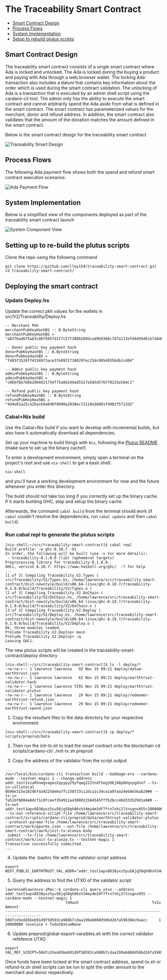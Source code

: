 # The Traceability Smart Contract

- [Smart Contract Design](#smart-contract-design)
- [Process Flows](#process-flows)
- [System Implementation](#system-implementation)
- [Setup to rebuild plutus scripts](#setting-up-to-re-build-the-plutus-scripts)

## Smart Contract Design
The traceability smart contract consists of a single smart contract where Ada is locked and unlocked.   The Ada is locked during the buying a product and paying with Ada through a web browser wallet.  The locking Ada transaction also includes a datum that contains key information about the order which is used during the smart contract validation.  The unlocking of Ada is a transaction that is executed by an admin shell script using the cardano-cli tool.  The admin only has the ability to execute the smart contract and cannot arbitrarily spend the Ada aside from what is defined in the smart contract.   The smart contract has parameterized values for the merchant, donor and refund address.   In addition, the smart contract also validates that the amount of the donation matches the amount defined in the smart contract.    

Below is the smart contract design for the traceability smart contract

![Traceability Smart Design](/images/smart-contract-design.png)



## Process Flows
The following Ada payment flow shows both the spend and refund smart contract execution scenarios.

![Ada Payment Flow](/images/ada-payment-flow.png)


## System Implementation
Below is a simplified view of the components deployed as part of the traceability smart contract launch

![System Component View](/images/system-components.png)



## Setting up to re-build the plutus scripts

Clone the repo using the following command
```
git clone https://github.com/lley154/traceability-smart-contract.git
cd traceability-smart-contract/
```


## Deploying the smart contract
### Update Deploy.hs
Update the correct pkh values for the wallets in src/V2/Traceability/Deploy.hs
```
-- Merchant Pkh
merchantPubKeyHashBS :: B.ByteString
merchantPubKeyHashBS = "a8376ad675ab3c86f945fd1f7c5773888269dced9b9368c7d7a113efd4495d6cb7a846ec2be6a23fe1991ef3c507cab3cdaba326d5263cf5"

-- Donor public key payment hash
donorPubKeyHashBS :: B.ByteString
donorPubKeyHashBS = "f485f3526ffd1569f3ace37e89317380297ec15dc09549356db1cd04"

-- Admin public key payment hash
adminPubKeyHashBS :: B.ByteString
adminPubKeyHashBS = "c06bfbb7bb62004d21754f75a84249ad5527a585d576f70225e564c1"

-- Refund public key payment hash
refundPubKeyHashBS :: B.ByteString
refundPubKeyHashBS = "4d4e81a25ca2bac69a0d0f8990a2030ec72110e56001f4981f5713d2"
```


### Cabal+Nix build

Use the Cabal+Nix build if you want to develop with incremental builds, but also have it automatically download all dependencies.

Set up your machine to build things with `Nix`, following the [Plutus README](https://github.com/input-output-hk/plutus/blob/master/README.adoc) (make sure to set up the binary cache!).

To enter a development environment, simply open a terminal on the project's root and use `nix-shell` to get a bash shell:

```
nix-shell
```

and you'll have a working development environment for now and the future whenever you enter this directory.

The build should not take too long if you correctly set up the binary cache. If it starts building GHC, stop and setup the binary cache.

Afterwards, the command `cabal build` from the terminal should work (if `cabal` couldn't resolve the dependencies, run `cabal update` and then `cabal build`).


### Run cabal repl to generate the plutus scripts

```
[nix-shell:~/src/traceability-smart-contract]$ cabal repl
Build profile: -w ghc-8.10.7 -O1
In order, the following will be built (use -v for more details):
 - traceability-0.1.0.0 (lib) (ephemeral targets)
Preprocessing library for traceability-0.1.0.0..
GHCi, version 8.10.7: https://www.haskell.org/ghc/  :? for help
...
[1 of 3] Compiling Traceability.V2.Types ( src/Traceability/V2/Types.hs, /home/lawrence/src/traceability-smart-contract/dist-newstyle/build/x86_64-linux/ghc-8.10.7/traceability-0.1.0.0/build/Traceability/V2/Types.o )
[2 of 3] Compiling Traceability.V2.OnChain ( src/Traceability/V2/OnChain.hs, /home/lawrence/src/traceability-smart-contract/dist-newstyle/build/x86_64-linux/ghc-8.10.7/traceability-0.1.0.0/build/Traceability/V2/OnChain.o )
[3 of 3] Compiling Traceability.V2.Deploy ( src/Traceability/V2/Deploy.hs, /home/lawrence/src/traceability-smart-contract/dist-newstyle/build/x86_64-linux/ghc-8.10.7/traceability-0.1.0.0/build/Traceability/V2/Deploy.o )
Ok, three modules loaded.
Prelude Traceability.V2.Deploy> main
Prelude Traceability.V2.Deploy> :q
Leaving GHCi.

```
The new plutus scripts will be created in the traceability-smart-contract/deploy directory

```
[nix-shell:~/src/traceability-smart-contract]$ ls -l deploy/*
-rw-rw-r-- 1 lawrence lawrence   92 Nov 15 09:21 deploy/datum-earthtrust.json
-rw-rw-r-- 1 lawrence lawrence   62 Nov 15 09:21 deploy/earthtrust-validator.hash
-rw-rw-r-- 1 lawrence lawrence 7291 Nov 15 09:21 deploy/earthtrust-validator.plutus
-rw-rw-r-- 1 lawrence lawrence   29 Nov 15 09:21 deploy/redeemer-earthtrust-refund.json
-rw-rw-r-- 1 lawrence lawrence   29 Nov 15 09:21 deploy/redeemer-earthtrust-spend.json

```

1) Copy the resultant files to the data directory for your respective environment

```
[nix-shell:~/src/traceability-smart-contract]$ cp deploy/* scripts/preprod/data
```
2) Then run the init-tx.sh to load the smart contract onto the blockchain
cd scripts/cardano-cli/
./init-tx.sh preprod

3) Copy the address of the validator from the script output

```
...
/usr/local/bin/cardano-cli transaction build --babbage-era --cardano-mode --testnet-magic 1 --change-address addr_test1vzu6hnmgvageu2qyypy25yfqwg222tndt5eg3d6j68p8dqspgdxn7 --tx-in-collateral 0b90e315e1829bf4a9225de6a7fc238f33c12dca1c34ce2a9faa24eb8e56ab29#0 --tx-in fa51bf0804a8dcf1c0fceef354912a4308021584545fffb2bcc46d333529d1a9#0 --tx-out addr_test1wpv8838yxz5yu58jq50qh86sh34my4m3df7frn7xhj2ltnsgnv855+20000000 --tx-out-reference-script-file /home/lawrence/src/traceability-smart-contract/scripts/cardano-cli/preprod/data/earthtrust-validator.plutus --protocol-params-file /home/lawrence/src/traceability-smart-contract/work/pparms.json --out-file /home/lawrence/src/traceability-smart-contract/work/init-tx-alonzo.body
 submit --tx-file /home/lawrence/src/traceability-smart-contract/work/init-tx-alonzo.tx --testnet-magic 1
Transaction successfully submitted.
...
```

4) Update the .bashrc file with the validator script address
```
export NEXT_PUBLIC_EARTHTRUST_VAL_ADDR="addr_test1wpv8838yxz5yu58jq50qh86sh34my4m3df7frn7xhj2ltnsgnv855"
```

5) Query the address to find the UTXO of the validator script
```
lawrence@lawrence-iMac:~$ cardano-cli query utxo --address addr_test1wpv8838yxz5yu58jq50qh86sh34my4m3df7frn7xhj2ltnsgnv855 --cardano-mode --testnet-magic 1
                           TxHash                                 TxIx        Amount
--------------------------------------------------------------------------------------
50d7cd3ed45beb91d9f58593ca988b7cdaa199ab860d50bd26fa598366c9aacc     1        20000000 lovelace + TxOutDatumNone
```

6) Update preprod/global-export-varaibles.sh with the correct validator refefence UTXO
```
export VAL_REF_SCRIPT=50d7cd3ed45beb91d9f58593ca988b7cdaa199ab860d50bd26fa598366c9aacc#1
```

Once funds have been locked at the smart contract address, spend-tx.sh or refund-tx.sh shell scripts can be run to split the order amount to the merchant and donor respectively.













